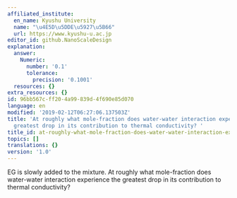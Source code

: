 ```yaml
---
affiliated_institute:
  en_name: Kyushu University
  name: "\u4E5D\u5DDE\u5927\u5B66"
  url: https://www.kyushu-u.ac.jp
editor_id: github.NanoScaleDesign
explanation:
  answer:
    Numeric:
      number: '0.1'
      tolerance:
        precision: '0.1001'
  resources: {}
extra_resources: {}
id: 96bb567c-ff20-4a99-839d-4f690e85d070
language: en
modified: '2019-02-12T06:27:06.137503Z'
title: 'At roughly what mole-fraction does water-water interaction experience the
  greatest drop in its contribution to thermal conductivity? '
title_id: at-roughly-what-mole-fraction-does-water-water-interaction-experience-the-greatest-drop-in-its-contribution-to-thermal-conductivity
topics: []
translations: {}
version: '1.0'
---
```


EG is slowly added to the mixture.
At roughly what mole-fraction does water-water interaction experience the greatest drop in its contribution to thermal conductivity? 
